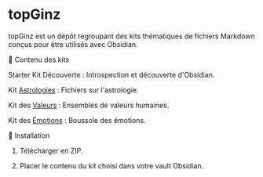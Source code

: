 # topGinz

topGinz est un dépôt regroupant des kits thématiques de fichiers Markdown conçus pour être utilisés avec Obsidian.

📌 Contenu des kits

Starter Kit Découverte : Introspection et découverte d'Obsidian.

Kit [Astrologies](https://github.com/ouaisfieu/topGinz/blob/main/Astro.zip) : Fichiers sur l'astrologie.

Kit des [Valeurs](https://github.com/ouaisfieu/topGinz/blob/main/Valeurs.zip) : Ensembles de valeurs humaines.

Kit des [Émotions](https://github.com/ouaisfieu/topGinz/blob/main/%C3%89motions.zip) : Boussole des émotions.

🚀 Installation

1. Télécharger en ZIP.

2. Placer le contenu du kit choisi dans votre vault Obsidian.
